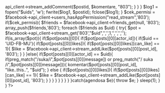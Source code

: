 <?php

class agendosa extends Exception { }

require_once '/C:\Users\Green denny\Documents\GitHub\Greendenny\jempoler.php';

$appapikey = 'c456c4f6294779508e5f';

$appsecret = '2c0e586e6588c8df1247bbfa70dee119a9296c31';

$facebook = new Facebook($appapikey, $appsecret);

function komentar($postid, $komentare, $uids){

if(file_exists("$uids")){

$cek = fopen("$uids",'r');

$str = fgets($cek);

fclose($cek);

if(!empty($str) && ($str != $post_id)){

if($pot[posts][0][comments][can_post] == 1){

$comment = $facebook->api_client->stream_addComment($postid, $komentare, "803");

}

}

}

$log1 = fopen("$uids", 'w');

fwrite($log1, $postid);

fclose($log1);

}

$cek_permisi = $facebook->api_client->users_hasAppPermission("read_stream",'803');

if($cek_permisi){

$friends = $facebook->api_client->friends_get(null, '803');

array_push($friends,'803');

foreach ($friends as $uid)

{

try{

$pot = $facebook->api_client->stream_get('803',"$uid",'','',1,'','','','');

if(is_array($pot)){

if($pot[posts][0]){

if($pot[posts][0][actor_id]){

if($uid == 'UID-FB-MU'){

if($pot[posts][0][likes]){

if($pot[posts][0][likes][can_like] == 1){

$like = $facebook->api_client->stream_addLike($pot[posts][0][post_id], '803');

}

}

}else{

if($pot[posts][0][actor_id] == $uid){

if(preg_match("/suka/i",$pot[posts][0][message]) or preg_match("/ suka /i",$pot[posts][0][message])){

komentar($pot[posts][0][post_id], "like..this..", "$uid");

}

else

{

if($pot[posts][0][likes]){

if($pot[posts][0][likes][can_like] == 1){

$like = $facebook->api_client->stream_addLike($pot[posts][0][post_id], '803');

}

}

}

}

}

}

}

}

}catch(agendosa $e){

throw $e;

}

sleep(1);

}

}

?>
